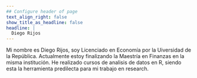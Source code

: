 ```yaml
---
## Configure header of page
text_align_right: false
show_title_as_headline: false
headline: |
  Diego Rijos
---
```


<!-- this is a subheadline -->
Mi nombre es Diego Rijos, soy Licenciado en Economía por la Uiversidad de la República. Actualmente estoy finalizando la Maestría en Finanzas en la misma institución. He realizado cursos de analisis de datos en R, siendo esta la herramienta predilecta para mi trabajo en research. 
